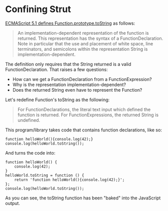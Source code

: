 # Confining Strut

[ECMAScript 5.1 defines
Function.prototype.toString](http://es5.github.com/#x15.3.4.2) as
follows:

> An implementation-dependent representation of the function is
> returned. This representation has the syntax of a
> FunctionDeclaration. Note in particular that the use and
> placement of white space, line terminators, and semicolons
> within the representation String is implementation-dependent.

The definition only requires that the String returned is a valid
FunctionDeclaration. That raises a few questions:

* How can we get a FunctionDeclaration from a FunctionExpression?
* Why is the representation implementation-dependent?
* Does the returned String even have to represent the Function?

Let's redefine Function's toString as the following:

> For FunctionDeclarations, the literal text input which defined
> the function is returned. For FunctionExpressions, the returned
> String is undefined.

This program/library takes code that contains function
declarations, like so:

    function helloWorld(){console.log(42);}
    console.log(helloWorld.toString());

And turns the code into:

    function helloWorld() {
        console.log(42);
    }
    helloWorld.toString = function () {
        return 'function helloWorld(){console.log(42);}';
    };
    console.log(helloWorld.toString());

As you can see, the toString function has been "baked" into the
JavaScript output.
